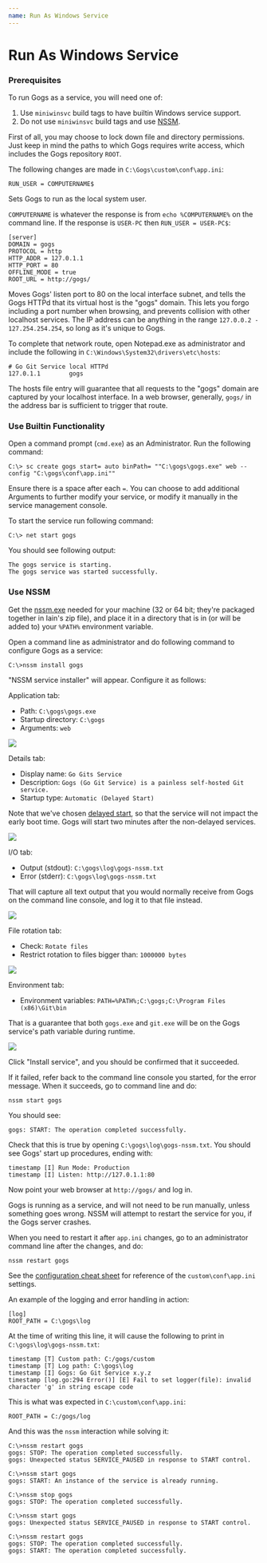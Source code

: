 ```yaml
---
name: Run As Windows Service
---
```


# Run As Windows Service

### Prerequisites

To run Gogs as a service, you will need one of:

1. Use `miniwinsvc` build tags to have builtin Windows service support.
2. Do not use `miniwinsvc` build tags and use [NSSM](http://nssm.cc/).

First of all, you may choose to lock down file and directory permissions. Just keep in mind the paths to which Gogs requires write access, which includes the Gogs repository `ROOT`.

The following changes are made in `C:\Gogs\custom\conf\app.ini`:

```
RUN_USER = COMPUTERNAME$
```

Sets Gogs to run as the local system user.

`COMPUTERNAME` is whatever the response is from `echo %COMPUTERNAME%` on the command line. If the response is `USER-PC` then `RUN_USER = USER-PC$`:

```
[server]
DOMAIN = gogs
PROTOCOL = http
HTTP_ADDR = 127.0.1.1
HTTP_PORT = 80
OFFLINE_MODE = true
ROOT_URL = http://gogs/
```

Moves Gogs' listen port to 80 on the local interface subnet, and tells the Gogs HTTPd that its virtual host is the "gogs" domain.
This lets you forgo including a port number when browsing, and prevents collision with other localhost services.
The IP address can be anything in the range `127.0.0.2 - 127.254.254.254`, so long as it's unique to Gogs.

To complete that network route, open Notepad.exe as administrator and include the following in `C:\Windows\System32\drivers\etc\hosts`:

```
# Go Git Service local HTTPd
127.0.1.1        gogs
```

The hosts file entry will guarantee that all requests to the "gogs" domain are captured by your localhost interface.
In a web browser, generally, `gogs/` in the address bar is sufficient to trigger that route.

### Use Builtin Functionality

Open a command prompt (`cmd.exe`) as an Administrator. Run the following command:

```
C:\> sc create gogs start= auto binPath= ""C:\gogs\gogs.exe" web --config "C:\gogs\conf\app.ini""
```

Ensure there is a space after each `=`. You can choose to add additional Arguments to further modify your service, or modify it manually in the service management console.

To start the service run following command:

```
C:\> net start gogs
```

You should see following output:

```
The gogs service is starting.
The gogs service was started successfully.
```

### Use NSSM

Get the [nssm.exe](http://nssm.cc/download) needed for your machine (32 or 64 bit; they're packaged together in Iain's zip file), and place it in a directory that is in (or will be added to) your ``%PATH%`` environment variable.

Open a command line as administrator and do following command to configure Gogs as a service:

```
C:\>nssm install gogs
```

"NSSM service installer" will appear. Configure it as follows:

Application tab:

- Path: `C:\gogs\gogs.exe`
- Startup directory: `C:\gogs`
- Arguments: `web`

![](/docs/images/install_gogs_on_windows_nssm_1.png)

Details tab:

- Display name: `Go Gits Service`
- Description: `Gogs (Go Git Service) is a painless self-hosted Git service.`
- Startup type: `Automatic (Delayed Start)`

Note that we've chosen [delayed start](http://stackoverflow.com/a/11015576), so that the service will not impact the early boot time. Gogs will start two minutes after the non-delayed services.

![](/docs/images/install_gogs_on_windows_nssm_2.png)

I/O tab:

- Output (stdout): `C:\gogs\log\gogs-nssm.txt`
- Error (stderr): `C:\gogs\log\gogs-nssm.txt`

That will capture all text output that you would normally receive from Gogs on the command line console, and log it to that file instead.

![](/docs/images/install_gogs_on_windows_nssm_3.png)

File rotation tab:

- Check: `Rotate files`
- Restrict rotation to files bigger than: `1000000 bytes`

![](/docs/images/install_gogs_on_windows_nssm_4.png)

Environment tab:

- Environment variables: `PATH=%PATH%;C:\gogs;C:\Program Files (x86)\Git\bin`

That is a guarantee that both `gogs.exe` and `git.exe` will be on the Gogs service's path variable during runtime.

![](/docs/images/install_gogs_on_windows_nssm_5.png)

Click "Install service", and you should be confirmed that it succeeded.

If it failed, refer back to the command line console you started, for the error message. When it succeeds, go to command line and do:

```
nssm start gogs
```

You should see:

```
gogs: START: The operation completed successfully.
```

Check that this is true by opening `C:\gogs\log\gogs-nssm.txt`. You should see Gogs' start up procedures, ending with:

```
timestamp [I] Run Mode: Production
timestamp [I] Listen: http://127.0.1.1:80
```

Now point your web browser at `http://gogs/` and log in.

Gogs is running as a service, and will not need to be run manually, unless something goes wrong. NSSM will attempt to restart the service for you, if the Gogs server crashes.

When you need to restart it after `app.ini` changes, go to an administrator command line after the changes, and do:

```
nssm restart gogs
```

See the [configuration cheat sheet](/docs/advanced/configuration_cheat_sheet.html) for reference of the `custom\conf\app.ini` settings.

An example of the logging and error handling in action:

```
[log]
ROOT_PATH = C:\gogs\log
```

At the time of writing this line, it will cause the following to print in `C:\gogs\log\gogs-nssm.txt`:

```
timestamp [T] Custom path: C:/gogs/custom
timestamp [T] Log path: C:\gogs\log
timestamp [I] Gogs: Go Git Service x.y.z
timestamp [log.go:294 Error()] [E] Fail to set logger(file): invalid character 'g' in string escape code
```

This is what was expected in `C:\custom\conf\app.ini`:

```
ROOT_PATH = C:/gogs/log
```

And this was the `nssm` interaction while solving it:

```
C:\>nssm restart gogs
gogs: STOP: The operation completed successfully.
gogs: Unexpected status SERVICE_PAUSED in response to START control.

C:\>nssm start gogs
gogs: START: An instance of the service is already running.

C:\>nssm stop gogs
gogs: STOP: The operation completed successfully.

C:\>nssm start gogs
gogs: Unexpected status SERVICE_PAUSED in response to START control.

C:\>nssm restart gogs
gogs: STOP: The operation completed successfully.
gogs: START: The operation completed successfully.
```
